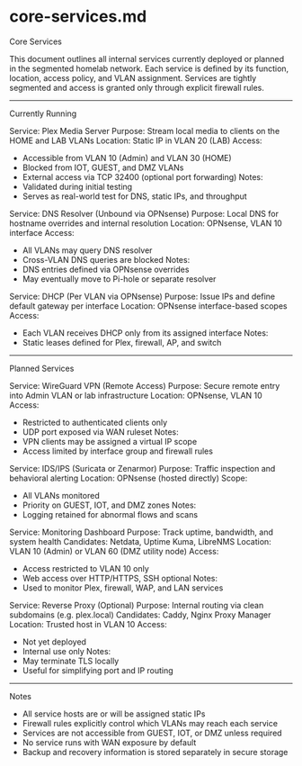 # core-services.md

Core Services

This document outlines all internal services currently deployed or planned in the
segmented homelab network. Each service is defined by its function, location,
access policy, and VLAN assignment. Services are tightly segmented and access is
granted only through explicit firewall rules.

------------------------------------------------------------

Currently Running

Service: Plex Media Server
Purpose: Stream local media to clients on the HOME and LAB VLANs
Location: Static IP in VLAN 20 (LAB)
Access:
  - Accessible from VLAN 10 (Admin) and VLAN 30 (HOME)
  - Blocked from IOT, GUEST, and DMZ VLANs
  - External access via TCP 32400 (optional port forwarding)
Notes:
  - Validated during initial testing
  - Serves as real-world test for DNS, static IPs, and throughput

Service: DNS Resolver (Unbound via OPNsense)
Purpose: Local DNS for hostname overrides and internal resolution
Location: OPNsense, VLAN 10 interface
Access:
  - All VLANs may query DNS resolver
  - Cross-VLAN DNS queries are blocked
Notes:
  - DNS entries defined via OPNsense overrides
  - May eventually move to Pi-hole or separate resolver

Service: DHCP (Per VLAN via OPNsense)
Purpose: Issue IPs and define default gateway per interface
Location: OPNsense interface-based scopes
Access:
  - Each VLAN receives DHCP only from its assigned interface
Notes:
  - Static leases defined for Plex, firewall, AP, and switch

------------------------------------------------------------

Planned Services

Service: WireGuard VPN (Remote Access)
Purpose: Secure remote entry into Admin VLAN or lab infrastructure
Location: OPNsense, VLAN 10
Access:
  - Restricted to authenticated clients only
  - UDP port exposed via WAN ruleset
Notes:
  - VPN clients may be assigned a virtual IP scope
  - Access limited by interface group and firewall rules

Service: IDS/IPS (Suricata or Zenarmor)
Purpose: Traffic inspection and behavioral alerting
Location: OPNsense (hosted directly)
Scope:
  - All VLANs monitored
  - Priority on GUEST, IOT, and DMZ zones
Notes:
  - Logging retained for abnormal flows and scans

Service: Monitoring Dashboard
Purpose: Track uptime, bandwidth, and system health
Candidates: Netdata, Uptime Kuma, LibreNMS
Location: VLAN 10 (Admin) or VLAN 60 (DMZ utility node)
Access:
  - Access restricted to VLAN 10 only
  - Web access over HTTP/HTTPS, SSH optional
Notes:
  - Used to monitor Plex, firewall, WAP, and LAN services

Service: Reverse Proxy (Optional)
Purpose: Internal routing via clean subdomains (e.g. plex.local)
Candidates: Caddy, Nginx Proxy Manager
Location: Trusted host in VLAN 10
Access:
  - Not yet deployed
  - Internal use only
Notes:
  - May terminate TLS locally
  - Useful for simplifying port and IP routing

------------------------------------------------------------

Notes

- All service hosts are or will be assigned static IPs
- Firewall rules explicitly control which VLANs may reach each service
- Services are not accessible from GUEST, IOT, or DMZ unless required
- No service runs with WAN exposure by default
- Backup and recovery information is stored separately in secure storage

